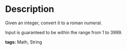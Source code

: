 Description
===========
Given an integer, convert it to a roman numeral.

Input is guaranteed to be within the range from 1 to 3999.

**tags:** Math, String